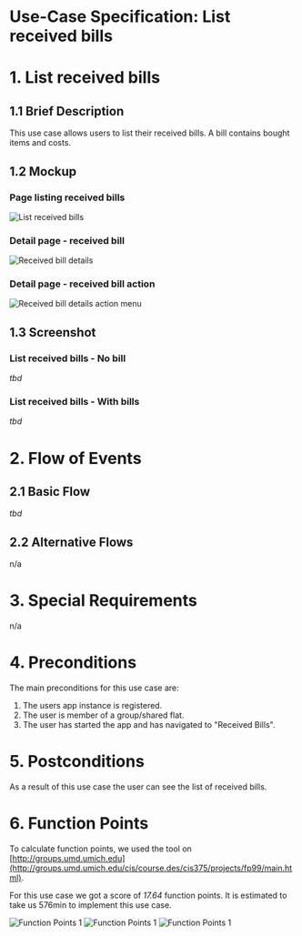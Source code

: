 # Use-Case Specification: List received bills

# 1. List received bills

## 1.1 Brief Description
This use case allows users to list their received bills. A bill contains bought items and costs.

## 1.2 Mockup
### Page listing received bills
![List received bills](../Mockups/uc_list_received_bills_list.png)

### Detail page - received bill
![Received bill details](../Mockups/uc_list_received_bills_detail.png)

### Detail page - received bill action
![Received bill details action menu](../Mockups/uc_list_received_bills_detail_actions.png)

## 1.3 Screenshot
### List received bills - No bill
*tbd*

### List received bills - With bills
*tbd*

# 2. Flow of Events

## 2.1 Basic Flow
*tbd*

## 2.2 Alternative Flows
n/a

# 3. Special Requirements
n/a

# 4. Preconditions
The main preconditions for this use case are:

 1. The users app instance is registered.
 2. The user is member of a group/shared flat.
 3. The user has started the app and has navigated to "Received Bills".

# 5. Postconditions
As a result of this use case the user can see the list of received bills.

# 6. Function Points
To calculate function points, we used the tool on [http://groups.umd.umich.edu](http://groups.umd.umich.edu/cis/course.des/cis375/projects/fp99/main.html).

For this use case we got a score of *17.64* function points. It is estimated to take us 576min to implement this use case.

![Function Points 1](../FunctionPoints/ListReceivedBills_1.jpg)
![Function Points 1](../FunctionPoints/ListReceivedBills_2.jpg)
![Function Points 1](../FunctionPoints/ListReceivedBills_3.jpg)
